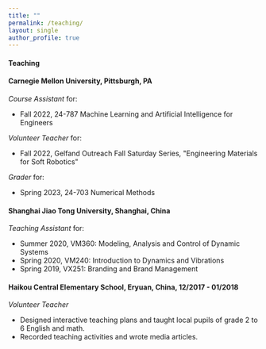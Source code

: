 ```yaml
---
title: ""
permalink: /teaching/
layout: single
author_profile: true
---
```


#### Teaching


#### Carnegie Mellon University, Pittsburgh, PA

_Course Assistant_ for:

- Fall 2022, 24-787 Machine Learning and Artificial Intelligence for Engineers

_Volunteer Teacher_ for:

- Fall 2022, Gelfand Outreach Fall Saturday Series, "Engineering Materials for Soft Robotics"

_Grader_ for:

- Spring 2023, 24-703 Numerical Methods

#### Shanghai Jiao Tong University, Shanghai, China

_Teaching Assistant_ for:

- Summer 2020, VM360: Modeling, Analysis and Control of Dynamic Systems
- Spring 2020, VM240: Introduction to Dynamics and Vibrations
- Spring 2019, VX251: Branding and Brand Management

#### Haikou Central Elementary School, Eryuan, China, 12/2017 - 01/2018

_Volunteer Teacher_

- Designed interactive teaching plans and taught local pupils of grade 2 to 6 English and math.
- Recorded teaching activities and wrote media articles.